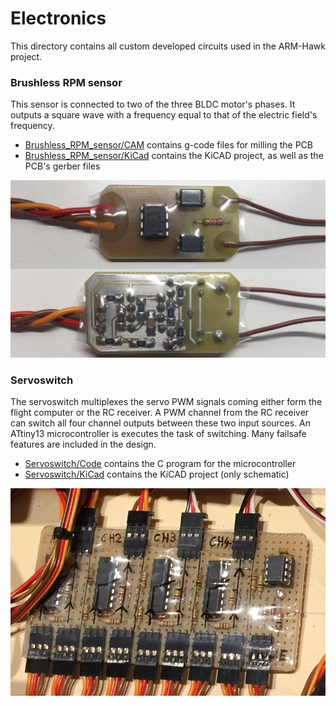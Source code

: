 # Electronics

This directory contains all custom developed circuits used in the ARM-Hawk project.

### Brushless RPM sensor

This sensor is connected to two of the three BLDC motor's phases. It outputs a square wave with a frequency equal to that of the electric field's frequency.

- [Brushless_RPM_sensor/CAM](Brushless_RPM_sensor/CAM) contains g-code files for milling the PCB
- [Brushless_RPM_sensor/KiCad](Brushless_RPM_sensor/KiCAD) contains the KiCAD project, as well as the PCB's gerber files

![Brushless RPM sensor](Brushless_RPM_sensor/RPM_Sensor.png)

### Servoswitch

The servoswitch multiplexes the servo PWM signals coming either form the flight computer or the RC receiver. A PWM channel from the RC receiver can switch all four channel outputs between these two input sources. An ATtiny13 microcontroller is executes the task of switching. Many failsafe features are included in the design.

- [Servoswitch/Code](Servoswitch/Code) contains the C program for the microcontroller
- [Servoswitch/KiCad](Servoswitch/KiCad) contains the KiCAD project (only schematic)

![Servoswitch](Servoswitch/Servoswitch.JPG)
